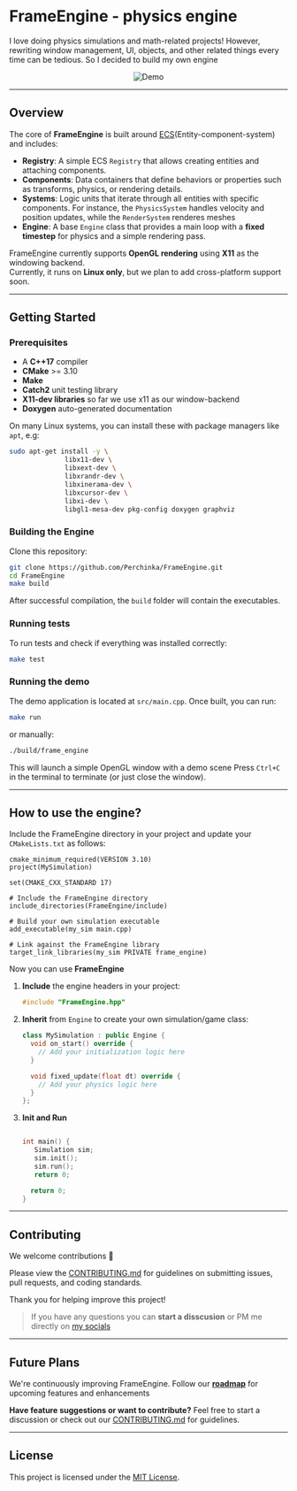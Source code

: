 # FrameEngine - physics engine  

I love doing physics simulations and math-related projects! However, rewriting window management, UI, objects, and other related things every time can be tedious. So I decided to build my own engine

<div align="center">
<img src="https://github.com/user-attachments/assets/ccf7c572-5bd8-4c58-899f-363636e1946a" alt="Demo">
</div>

---

## Overview

The core of **FrameEngine** is built around [ECS](https://en.wikipedia.org/wiki/Entity_component_system)(Entity-component-system) and includes:
- **Registry**: A simple ECS `Registry` that allows creating entities and attaching components.
- **Components**: Data containers that define behaviors or properties such as transforms, physics, or rendering details.
- **Systems**: Logic units that iterate through all entities with specific components. For instance, the `PhysicsSystem` handles velocity and position updates, while the `RenderSystem` renderes meshes
- **Engine**: A base `Engine` class that provides a main loop with a **fixed timestep** for physics and a simple rendering pass.

FrameEngine currently supports **OpenGL rendering** using **X11** as the windowing backend.  
Currently, it runs on **Linux only**, but we plan to add cross-platform support soon.

---

## Getting Started

### Prerequisites

- A **C++17** compiler
- **CMake** >= 3.10
- **Make**
- **Catch2** unit testing library
- **X11-dev libraries** so far we use x11 as our window-backend
- **Doxygen** auto-generated documentation

On many Linux systems, you can install these with package managers like `apt`, e.g:
```bash 
sudo apt-get install -y \
              libx11-dev \
              libxext-dev \
              libxrandr-dev \
              libxinerama-dev \
              libxcursor-dev \
              libxi-dev \
              libgl1-mesa-dev pkg-config doxygen graphviz
```

### Building the Engine

Clone this repository:

```bash
git clone https://github.com/Perchinka/FrameEngine.git
cd FrameEngine
make build
```
 
After successful compilation, the `build` folder will contain the executables.

### Running tests

To run tests and check if everything was installed correctly:
```bash
make test
```

### Running the demo

The demo application is located at `src/main.cpp`. Once built, you can run:
```bash
make run
```
or manually:
```bash
./build/frame_engine
```

This will launch a simple OpenGL window with a demo scene
Press `Ctrl+C` in the terminal to terminate (or just close the window).

---

## How to use the engine?

Include the FrameEngine directory in your project and update your `CMakeLists.txt` as follows:
```
cmake_minimum_required(VERSION 3.10)
project(MySimulation)

set(CMAKE_CXX_STANDARD 17)

# Include the FrameEngine directory
include_directories(FrameEngine/include)

# Build your own simulation executable
add_executable(my_sim main.cpp)

# Link against the FrameEngine library
target_link_libraries(my_sim PRIVATE frame_engine)

```

Now you can use **FrameEngine**

1. **Include** the engine headers in your project:
   ```cpp
   #include "FrameEngine.hpp"
   ```

2. **Inherit** from `Engine` to create your own simulation/game class:
   ```cpp
   class MySimulation : public Engine {
     void on_start() override {
       // Add your initialization logic here
     }

     void fixed_update(float dt) override {
       // Add your physics logic here
     }
   };
   ```

3. **Init and Run**
   ```cpp

   int main() {
      Simulation sim;
      sim.init();
      sim.run();
      return 0;

     return 0;
   }
   ```

---

## Contributing

We welcome contributions 🎉

Please view the [CONTRIBUTING.md](./CONTRIBUTING.md) for guidelines on submitting issues, pull requests, and coding standards.

Thank you for helping improve this project!

> If you have any questions you can **start a disscusion** or PM me directly on [my socials](https://github.com/Perchinka)

---

## Future Plans
We're continuously improving FrameEngine. Follow our **[roadmap](https://github.com/users/Perchinka/projects/9)** for upcoming features and enhancements

**Have feature suggestions or want to contribute?** Feel free to start a discussion or check out our [CONTRIBUTING.md](./CONTRIBUTING.md) for guidelines.

---

## License

This project is licensed under the [MIT License](./LICENSE). 
